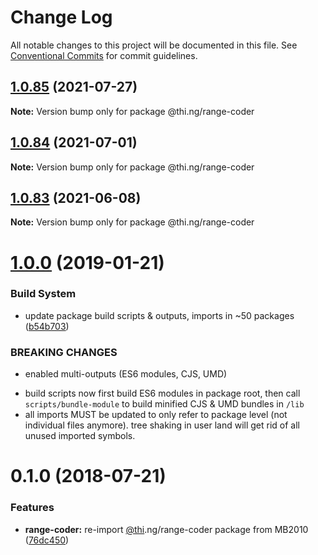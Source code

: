# Change Log

All notable changes to this project will be documented in this file.
See [Conventional Commits](https://conventionalcommits.org) for commit guidelines.

## [1.0.85](https://github.com/thi-ng/umbrella/compare/@thi.ng/range-coder@1.0.84...@thi.ng/range-coder@1.0.85) (2021-07-27)

**Note:** Version bump only for package @thi.ng/range-coder





## [1.0.84](https://github.com/thi-ng/umbrella/compare/@thi.ng/range-coder@1.0.83...@thi.ng/range-coder@1.0.84) (2021-07-01)

**Note:** Version bump only for package @thi.ng/range-coder





## [1.0.83](https://github.com/thi-ng/umbrella/compare/@thi.ng/range-coder@1.0.82...@thi.ng/range-coder@1.0.83) (2021-06-08)

**Note:** Version bump only for package @thi.ng/range-coder





# [1.0.0](https://github.com/thi-ng/umbrella/compare/@thi.ng/range-coder@0.1.28...@thi.ng/range-coder@1.0.0) (2019-01-21)

### Build System

* update package build scripts & outputs, imports in ~50 packages ([b54b703](https://github.com/thi-ng/umbrella/commit/b54b703))

### BREAKING CHANGES

* enabled multi-outputs (ES6 modules, CJS, UMD)

- build scripts now first build ES6 modules in package root, then call
  `scripts/bundle-module` to build minified CJS & UMD bundles in `/lib`
- all imports MUST be updated to only refer to package level
  (not individual files anymore). tree shaking in user land will get rid of
  all unused imported symbols.

<a name="0.1.0"></a>
# 0.1.0 (2018-07-21)

### Features

* **range-coder:** re-import [@thi](https://github.com/thi).ng/range-coder package from MB2010 ([76dc450](https://github.com/thi-ng/umbrella/commit/76dc450))
